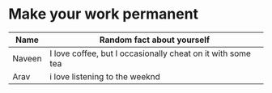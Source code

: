 # Make your work permanent

| Name        | Random fact about yourself     |
|-------------|--------|
| Naveen      | I love coffee, but I occasionally cheat on it with some tea |
| Arav        | i love listening to the weeknd |
